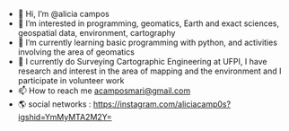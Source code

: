 - 👋 Hi, I’m @alicia campos
- 👀 I’m interested in programming, geomatics, Earth and exact sciences, geospatial data, environment, cartography
- 🌱 I’m currently learning basic programming with python, and activities involving the area of geomatics
- 💞️ I currently do Surveying Cartographic Engineering at UFPI, I have research and interest in the area of mapping and the environment and I participate in volunteer work
- 📫 How to reach me acamposmari@gmail.com 
-  🌎 social networks : https://instagram.com/aliciacamp0s?igshid=YmMyMTA2M2Y=

<!---
camposaliciamaria/camposaliciamaria is a ✨ special ✨ repository because its `README.md` (this file) appears on your GitHub profile.
You can click the Preview link to take a look at your changes.
--->
